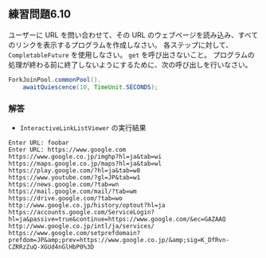 ## 練習問題6.10

ユーザーに URL を問い合わせて、その URL のウェブページを読み込み、すべてのリンクを表示するプログラムを作成しなさい。
各ステップに対して、`CompletableFuture` を使用しなさい。
`get` を呼び出さないこと。
プログラムの処理が終わる前に終了しないようにするために、次の呼び出しを行いなさい。

```java
ForkJoinPool.commonPool().
    awaitQuiescence(10, TimeUnit.SECONDS);
```

### 解答

* `InteractiveLinkListViewer` の実行結果

```
Enter URL: foobar
Enter URL: https://www.google.com
https://www.google.co.jp/imghp?hl=ja&tab=wi
https://maps.google.co.jp/maps?hl=ja&tab=wl
https://play.google.com/?hl=ja&tab=w8
https://www.youtube.com/?gl=JP&tab=w1
https://news.google.com/?tab=wn
https://mail.google.com/mail/?tab=wm
https://drive.google.com/?tab=wo
http://www.google.co.jp/history/optout?hl=ja
https://accounts.google.com/ServiceLogin?hl=ja&passive=true&continue=https://www.google.com/&ec=GAZAAQ
http://www.google.co.jp/intl/ja/services/
https://www.google.com/setprefdomain?prefdom=JP&amp;prev=https://www.google.co.jp/&amp;sig=K_DfRvn-CZRRzZuQ-XGUd4nGlHbP0%3D
```
